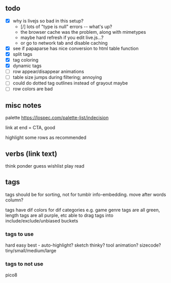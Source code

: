 ## todo

- [x] why is livejs so bad in this setup?
  - [/] lots of "type is null" errors -- what's up?
  -  the browser cache was the problem, along with mimetypes
    - maybe hard refresh if you edit live.js...?
    - or go to network tab and disable caching
- [x] see if papaparse has nice conversion to html table function
- [x] split tags
- [x] tag coloring
- [x] dynamic tags
- [ ] row appear/disappear animations
- [ ] table size jumps during filtering; annoying
- [ ] could do dotted tag outlines instead of grayout maybe
- [ ] row colors are bad

## misc notes

palette https://lospec.com/palette-list/indecision

link at end = CTA, good

highlight some rows as recommended

## verbs (link text)

think
ponder
guess
wishlist
play
read

## tags

tags should be for sorting, not for tumblr info-embedding. move after words column?

tags have dif colors for dif categories
e.g. game genre tags are all green, length tags are all purple, etc
able to drag tags into include/exclude/unbiased buckets

### tags to use
hard
easy
best - auto-highlight?
sketch
thinky?
tool
animation?
sizecode?
tiny/small/medium/large

### tags to not use
pico8
